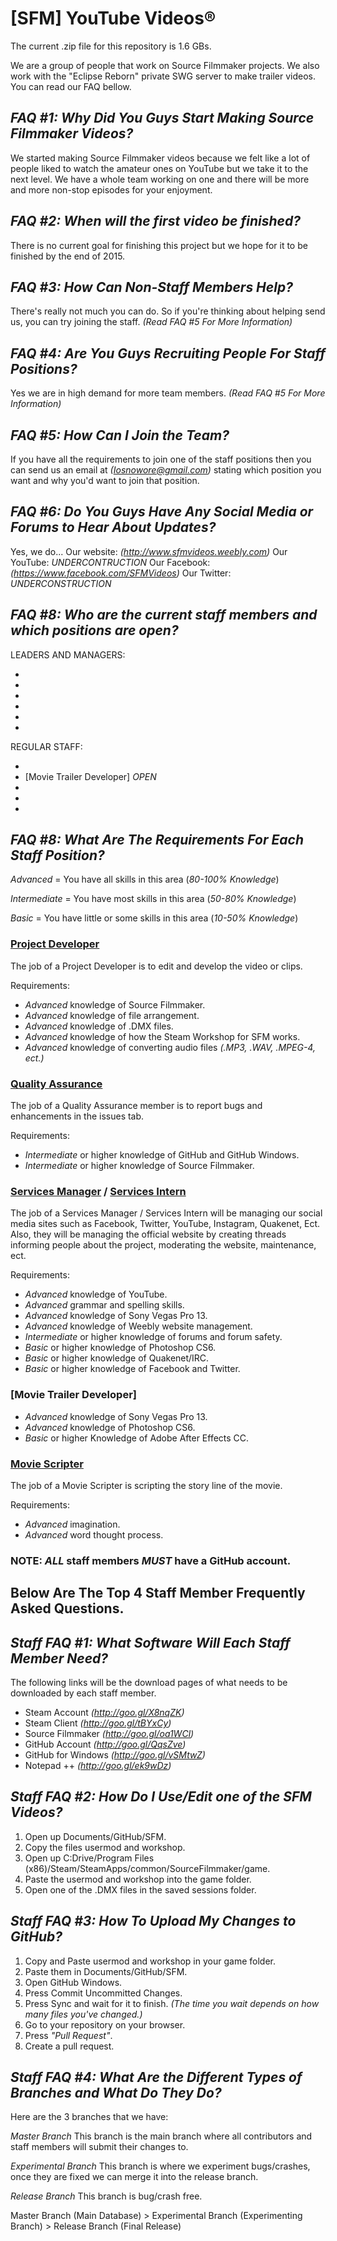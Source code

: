 **[SFM] YouTube Videos®**
=========================
The current .zip file for this repository is 1.6 GBs.

We are a group of people that work on Source Filmmaker projects. We also work with the "Eclipse Reborn" private SWG server to make trailer videos.
You can read our FAQ bellow.

*FAQ #1: Why Did You Guys Start Making Source Filmmaker Videos?*
----------------------------------------------------------------
We started making Source Filmmaker videos because we felt like a lot of people liked to watch the amateur ones on YouTube
but we take it to the next level. We have a whole team working on one and there will be more and more non-stop episodes
for your enjoyment.

*FAQ #2: When will the first video be finished?*
------------------------------------------------
There is no current goal for finishing this project but we hope for it
to be finished by the end of 2015.

*FAQ #3: How Can Non-Staff Members Help?*
-----------------------------------------
There's really not much you can do. So if you're thinking about helping send us, you can try joining
the staff. *(Read FAQ #5 For More Information)*

*FAQ #4: Are You Guys Recruiting People For Staff Positions?*
-------------------------------------------------------------
Yes we are in high demand for more team members. *(Read FAQ #5 For More Information)*

*FAQ #5: How Can I Join the Team?*
---------------------------------
If you have all the requirements to join one of the staff positions then you can send us an email
at *(Iosnowore@gmail.com)* stating which position you want and why you'd want to join that position.

*FAQ #6: Do You Guys Have Any Social Media or Forums to Hear About Updates?*
----------------------------------------------------------------------------
Yes, we do...
Our website: *(http://www.sfmvideos.weebly.com)*
Our YouTube: *UNDERCONTRUCTION*
Our Facebook: *(https://www.facebook.com/SFMVideos)*
Our Twitter: *UNDERCONSTRUCTION*

*FAQ #8: Who are the current staff members and which positions are open?*
-------------------------------------------------------------------------
LEADERS AND MANAGERS:
- [Project Leader]: Mesagoppinmypants/Iosnowore-Kun
- [Project Developer Leader]: RyanPressinger
- [Trailer Developer Leader]: *OPEN*
- [Quality Assurance Leader]: *CLOSED*
- [Services Manager]: *OPEN*
- [Movie Scripter Leader]: *OPEN*

REGULAR STAFF:

- [Project Developer]: *OPEN*
- [Movie Trailer Developer] *OPEN*
- [Quality Assurance]: *CLOSED*
- [Services Intern]: *OPEN*
- [Movie Scripter]: *OPEN*

*FAQ #8: What Are The Requirements For Each Staff Position?*
------------------------------------------------------------
*Advanced* = You have all skills in this area (*80-100% Knowledge*)

*Intermediate* = You have most skills in this area (*50-80% Knowledge*)

*Basic* = You have little or some skills in this area (*10-50% Knowledge*)

### [Project Developer]
The job of a Project Developer is to edit and develop the video or clips.

Requirements:
- *Advanced* knowledge of Source Filmmaker.
- *Advanced* knowledge of file arrangement.
- *Advanced* knowledge of .DMX files.
- *Advanced* knowledge of how the Steam Workshop for SFM works.
- *Advanced* knowledge of converting audio files *(.MP3, .WAV, .MPEG-4, ect.)*

### [Quality Assurance]
The job of a Quality Assurance member is to report bugs and enhancements in the issues tab.

Requirements:
- *Intermediate* or higher knowledge of GitHub and GitHub Windows.
- *Intermediate* or higher knowledge of Source Filmmaker.

### [Services Manager] / [Services Intern]
The job of a Services Manager / Services Intern will be managing our social media sites such as Facebook,
Twitter, YouTube, Instagram, Quakenet, Ect. Also, they will be managing the official website by creating
threads informing people about the project, moderating the website, maintenance, ect.

Requirements:
- *Advanced* knowledge of YouTube.
- *Advanced* grammar and spelling skills.
- *Advanced* knowledge of Sony Vegas Pro 13.
- *Advanced* knowledge of Weebly website management.
- *Intermediate* or higher knowledge of forums and forum safety.
- *Basic* or higher knowledge of Photoshop CS6.
- *Basic* or higher knowledge of Quakenet/IRC.
- *Basic* or higher knowledge of Facebook and Twitter.

### [Movie Trailer Developer]
- *Advanced* knowledge of Sony Vegas Pro 13.
- *Advanced* knowledge of Photoshop CS6.
- *Basic* or higher Knowledge of Adobe After Effects CC.

### [Movie Scripter]
The job of a Movie Scripter is scripting the story line of the movie.

Requirements:
- *Advanced* imagination.
- *Advanced* word thought process.

### NOTE: *ALL* staff members *MUST* have a GitHub account.

**Below Are The Top 4 Staff Member Frequently Asked Questions.**
----------------------------------------------------------------
*Staff FAQ #1: What Software Will Each Staff Member Need?*
------------------------------------------------------
The following links will be the download pages of what
needs to be downloaded by each staff member.

- Steam Account *(http://goo.gl/X8nqZK)*
- Steam Client *(http://goo.gl/tBYxCy)*
- Source Filmmaker *(http://goo.gl/oa1WCl)*
- GitHub Account *(http://goo.gl/QqsZve)*
- GitHub for Windows *(http://goo.gl/vSMtwZ)*
- Notepad ++ *(http://goo.gl/ek9wDz)*

*Staff FAQ #2: How Do I Use/Edit one of the SFM Videos?*
--------------------------------------------------------
1. Open up Documents/GitHub/SFM.
2. Copy the files usermod and workshop.
3. Open up C:Drive/Program Files (x86)/Steam/SteamApps/common/SourceFilmmaker/game.
4. Paste the usermod and workshop into the game folder.
5. Open one of the .DMX files in the saved sessions folder.

*Staff FAQ #3: How To Upload My Changes to GitHub?*
---------------------------------------------------
1. Copy and Paste usermod and workshop in your game folder.
2. Paste them in Documents/GitHub/SFM.
3. Open GitHub Windows.
4. Press Commit Uncommitted Changes.
5. Press Sync and wait for it to finish. *(The time you wait depends on how many files you've changed.)*
6. Go to your repository on your browser.
7. Press *"Pull Request"*.
8. Create a pull request.

*Staff FAQ #4: What Are the Different Types of Branches and What Do They Do?*
-------------------------------------------------------------------------------
Here are the 3 branches that we have:

*Master Branch* This branch is the main branch where all contributors and staff members will submit their
changes to.

*Experimental Branch* This branch is where we experiment bugs/crashes, once they are fixed we can merge it
into the release branch.

*Release Branch* This branch is bug/crash free.

Master Branch (Main Database) > Experimental Branch (Experimenting Branch) > Release Branch (Final Release)

